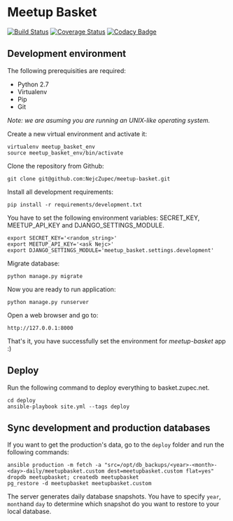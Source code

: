 Meetup Basket
=============

[![Build Status](https://travis-ci.org/NejcZupec/meetup-basket.svg?branch=master)](https://travis-ci.org/NejcZupec/meetup-basket)
[![Coverage Status](https://coveralls.io/repos/NejcZupec/meetup-basket/badge.svg?branch=master&service=github)](https://coveralls.io/github/NejcZupec/meetup-basket?branch=master)
[![Codacy Badge](https://www.codacy.com/project/badge/f2a0eb5c905a416da4e137ca2bfbed2e)](https://www.codacy.com/public/zupecnejc_3396/meetup-basket_2)

Development environment
-----------------------
The following prerequisities are required:
 * Python 2.7
 * Virtualenv
 * Pip
 * Git

*Note: we are asuming you are running an UNIX-like operating system.*

Create a new virtual environment and activate it:

    virtualenv meetup_basket_env
    source meetup_basket_env/bin/activate

Clone the repository from Github:

    git clone git@github.com:NejcZupec/meetup-basket.git

Install all development requirements:

    pip install -r requirements/development.txt

You have to set the following environment variables: SECRET_KEY, MEETUP_API_KEY and DJANGO_SETTINGS_MODULE.

    export SECRET_KEY='<random_string>'
    export MEETUP_API_KEY='<ask Nejc>'
    export DJANGO_SETTINGS_MODULE='meetup_basket.settings.development'

Migrate database:

    python manage.py migrate

Now you are ready to run application:

    python manage.py runserver

Open a web browser and go to:

    http://127.0.0.1:8000

That's it, you have successfully set the environment for *meetup-basket* app :)

Deploy
------

Run the following command to deploy everything to basket.zupec.net.

```
cd deploy
ansible-playbook site.yml --tags deploy
```

Sync development and production databases
-----------------------------------------

If you want to get the production's data, go to the `deploy` folder and run the following commands:

```
ansible production -m fetch -a "src=/opt/db_backups/<year>-<month>-<day>-daily/meetupbasket.custom dest=meetupbasket.custom flat=yes"
dropdb meetupbasket; createdb meetupbasket
pg_restore -d meetupbasket meetupbasket.custom
```

The server generates daily database snapshots. You have to specify `year`, `month`and `day` to determine which snapshot do you want to restore to your local database.

